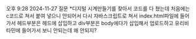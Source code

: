 오후 9:28 2024-11-27
질문
*디지털 시계만들기를 찾아서 코드를 다 쳤는데
처음에는 c코드로 쳐서 붙여 넣으니 안되어서
다시 자바스크립트로 쳐서 index.html파일에 들어가서
헤드부분은 헤드에 삽입하고 div부분은 body에다가 삽입해서
업로드하고 유리비타민에 들어가서 보니 안되는데 
왜 안되지? 